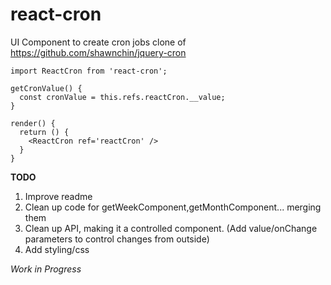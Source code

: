 # react-cron
UI Component to create cron jobs clone of https://github.com/shawnchin/jquery-cron

```
import ReactCron from 'react-cron';

getCronValue() {
  const cronValue = this.refs.reactCron.__value;
}

render() {
  return () {
    <ReactCron ref='reactCron' />
  }
}

```


**TODO**
1. Improve readme 
2. Clean up code for getWeekComponent,getMonthComponent... merging them 
3. Clean up API, making it a controlled component. (Add value/onChange parameters to control changes from outside)  
4. Add styling/css  

*Work in Progress*

